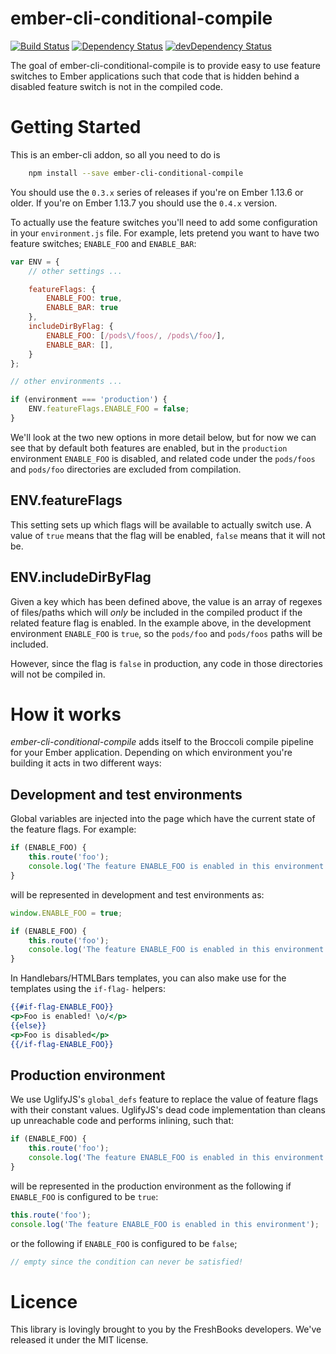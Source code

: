 # ember-cli-conditional-compile

[![Build Status](https://travis-ci.org/minichate/ember-cli-conditional-compile.svg?branch=master)](https://travis-ci.org/minichate/ember-cli-conditional-compile)
[![Dependency Status](https://david-dm.org/minichate/ember-cli-conditional-compile.svg)](https://david-dm.org/minichate/ember-cli-conditional-compile)
[![devDependency Status](https://david-dm.org/minichate/ember-cli-conditional-compile/dev-status.svg)](https://david-dm.org/minichate/ember-cli-conditional-compile#info=devDependencies)

The goal of ember-cli-conditional-compile is to provide easy to use feature switches to Ember applications such that code that is hidden behind a disabled feature switch is not in the compiled code.

# Getting Started

This is an ember-cli addon, so all you need to do is

```bash
    npm install --save ember-cli-conditional-compile
```

You should use the `0.3.x` series of releases if you're on Ember 1.13.6 or
older. If you're on Ember 1.13.7 you should use the `0.4.x` version.

To actually use the feature switches you'll need to add some configuration in your `environment.js` file. For example, lets pretend you want to have two feature switches; `ENABLE_FOO` and `ENABLE_BAR`:

```javascript
var ENV = {
    // other settings ...

    featureFlags: {
        ENABLE_FOO: true,
        ENABLE_BAR: true
    },
    includeDirByFlag: {
        ENABLE_FOO: [/pods\/foos/, /pods\/foo/],
        ENABLE_BAR: [],
    }
};

// other environments ...

if (environment === 'production') {
    ENV.featureFlags.ENABLE_FOO = false;
}
```

We'll look at the two new options in more detail below, but for now we can see that by default both features are enabled, but in the `production` environment `ENABLE_FOO` is disabled, and related code under the `pods/foos` and `pods/foo` directories are excluded from compilation. 

## ENV.featureFlags

This setting sets up which flags will be available to actually switch use. A value of `true` means that the flag will be enabled, `false` means that it will not be.

## ENV.includeDirByFlag

Given a key which has been defined above, the value is an array of regexes of files/paths which will _only_ be included in the compiled product if the related feature flag is enabled. In the example above, in the development environment `ENABLE_FOO` is `true`, so the `pods/foo` and `pods/foos` paths will be included.

However, since the flag is `false` in production, any code in those directories will not be compiled in.

# How it works

*ember-cli-conditional-compile* adds itself to the Broccoli compile pipeline for your Ember application. Depending on which environment you're building it acts in two different ways:

## Development and test environments
  
Global variables are injected into the page which have the current state of the feature flags. For example:

```javascript
if (ENABLE_FOO) {
    this.route('foo');
    console.log('The feature ENABLE_FOO is enabled in this environment');
}
```

will be represented in development and test environments as:

```javascript
window.ENABLE_FOO = true;

if (ENABLE_FOO) {
    this.route('foo');
    console.log('The feature ENABLE_FOO is enabled in this environment');
}
```

In Handlebars/HTMLBars templates, you can also make use for the templates using the `if-flag-` helpers:

```hbs
{{#if-flag-ENABLE_FOO}}
<p>Foo is enabled! \o/</p>
{{else}}
<p>Foo is disabled</p>
{{/if-flag-ENABLE_FOO}}
```

## Production environment

We use UglifyJS's `global_defs` feature to replace the value of feature flags with their constant values. UglifyJS's dead code implementation than cleans up unreachable code and performs inlining, such that:

```javascript
if (ENABLE_FOO) {
    this.route('foo');
    console.log('The feature ENABLE_FOO is enabled in this environment');
}
```

will be represented in the production environment as the following if `ENABLE_FOO` is configured to be `true`:

```javascript
this.route('foo');
console.log('The feature ENABLE_FOO is enabled in this environment');
```

or the following if `ENABLE_FOO` is configured to be `false`;

```javascript
// empty since the condition can never be satisfied!
```

# Licence

 This library is lovingly brought to you by the FreshBooks developers. We've released it under the MIT license.